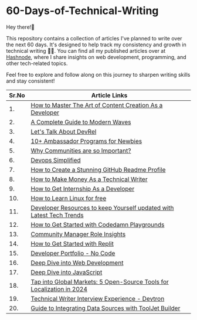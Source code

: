 
# 60-Days-of-Technical-Writing

Hey there!👋

This repository contains a collection of articles I've planned to write over the next 60 days. It's designed to help track my consistency and growth in technical writing ✍🏻. You can find all my published articles over at [Hashnode](https://devgancode.hashnode.dev/), where I share insights on web development, programming, and other tech-related topics.

Feel free to explore and follow along on this journey to sharpen writing skills and stay consistent!

| Sr.No  | Article Links |
| ------------- | ------------- |
| 1.  | [How to Master The Art of Content Creation As a Developer](https://patilganesh1010.hashnode.dev/how-to-master-the-art-of-content-creation-as-a-developer) | 
| 2.  | [A Complete Guide to Modern Waves](https://patilganesh1010.hashnode.dev/a-complete-guide-to-modern-waves)  |
| 3.  | [Let's Talk About DevRel](https://patilganesh1010.hashnode.dev/lets-talk-about-devrel)  |
| 4.  | [10+ Ambassador Programs for Newbies](https://patilganesh1010.hashnode.dev/10-ambassador-programs-for-newbies)  |
| 5.  | [Why Communities are so Important?](https://patilganesh1010.hashnode.dev/why-communities-are-so-important)  |
| 6.  | [Devops Simplified](https://dev.to/patilganesh1010/devops-simplified-j12)  |
| 7.  | [How to Create a Stunning GitHub Readme Profile](https://patilganesh1010.hashnode.dev/how-to-create-a-stunning-github-readme-profile)  |
| 8.  | [How to Make Money As a Technical Writer](https://patilganesh1010.hashnode.dev/a-complete-guide-to-make-money-as-a-technical-writer)  |
| 9.  | [How to Get Internship As a Developer](https://patilganesh1010.hashnode.dev/right-approach-to-get-internship-as-a-developer)  |
| 10. | [How to Learn Linux for free ](https://patilganesh1010.hashnode.dev/a-complete-guide-to-hackthebox)  
| 11. | [Developer Resources to keep Yourself updated with Latest Tech Trends](https://patilganesh1010.hashnode.dev/developer-resources-to-keep-yourself-updated-with-latest-tech-trends)  
| 12. | [How to Get Started with Codedamn Playgrounds](https://patilganesh1010.hashnode.dev/announcing-codedamn-playgrounds)
| 13. | [Community Manager Role Insights](https://patilganesh1010.hashnode.dev/community-manager-role-insights)
| 14. | [How to Get Started with Replit](https://dev.to/ganeshstwt/get-started-with-replit-24bf)
| 15. | [Developer Portfolio - No Code](https://dev.to/ganeshstwt/how-to-build-no-code-dev-portfolio-github-4chk)|
| 16. | [Deep Dive into Web Development](https://patilganesh1010.hashnode.dev/deep-dive-into-web-development)|
| 17. | [Deep Dive into JavaScript](https://devgancode.hashnode.dev/)|
| 18. | [Tap into Global Markets: 5 Open-Source Tools for Localization in 2024](https://devgancode.hashnode.dev/tap-into-global-markets-5-open-source-tools-for-localization-in-2024)|
| 19. | [Technical Writer Interview Experience - Devtron](https://dev.to/devgancode/technical-writer-interview-experience-devtron-13j8)|
| 20. | [Guide to Integrating Data Sources with ToolJet Builder](https://devgancode.hashnode.dev/guide-to-integrating-data-sources-with-tooljet-app)|





 
